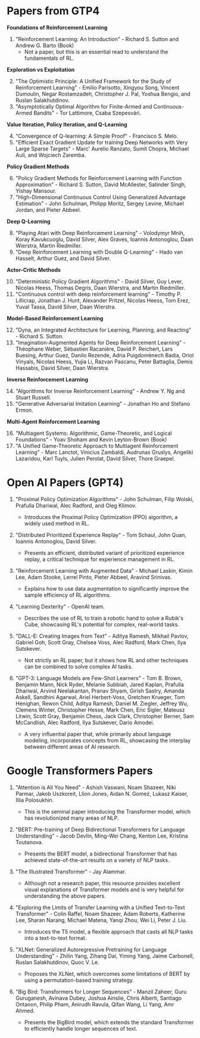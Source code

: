 # Papers from GTP4

**Foundations of Reinforcement Learning**

1. "Reinforcement Learning: An Introduction" - Richard S. Sutton and Andrew G. Barto (Book)
    - Not a paper, but this is an essential read to understand the fundamentals of RL.

**Exploration vs Exploitation**

2. "The Optimistic Principle: A Unified Framework for the Study of Reinforcement Learning" - Emilio Parisotto, Xingyou Song, Vincent Dumoulin, Negar Rostamzadeh, Christopher J. Pal, Yoshua Bengio, and Ruslan Salakhutdinov.
3. "Asymptotically Optimal Algorithm for Finite-Armed and Continuous-Armed Bandits" - Tor Lattimore, Csaba Szepesvári.

**Value Iteration, Policy Iteration, and Q-Learning**

4. "Convergence of Q-learning: A Simple Proof" - Francisco S. Melo.
5. "Efficient Exact Gradient Update for training Deep Networks with Very Large Sparse Targets" - Marc' Aurelio Ranzato, Sumit Chopra, Michael Auli, and Wojciech Zaremba.

**Policy Gradient Methods**

6. "Policy Gradient Methods for Reinforcement Learning with Function Approximation" - Richard S. Sutton, David McAllester, Satinder Singh, Yishay Mansour.
7. "High-Dimensional Continuous Control Using Generalized Advantage Estimation" - John Schulman, Philipp Moritz, Sergey Levine, Michael Jordan, and Pieter Abbeel.

**Deep Q-Learning**

8. "Playing Atari with Deep Reinforcement Learning" - Volodymyr Mnih, Koray Kavukcuoglu, David Silver, Alex Graves, Ioannis Antonoglou, Daan Wierstra, Martin Riedmiller.
9. "Deep Reinforcement Learning with Double Q-Learning" - Hado van Hasselt, Arthur Guez, and David Silver.

**Actor-Critic Methods**

10. "Deterministic Policy Gradient Algorithms" - David Silver, Guy Lever, Nicolas Heess, Thomas Degris, Daan Wierstra, and Martin Riedmiller.
11. "Continuous control with deep reinforcement learning" - Timothy P. Lillicrap, Jonathan J. Hunt, Alexander Pritzel, Nicolas Heess, Tom Erez, Yuval Tassa, David Silver, Daan Wierstra.

**Model-Based Reinforcement Learning**

12. "Dyna, an Integrated Architecture for Learning, Planning, and Reacting" - Richard S. Sutton.
13. "Imagination-Augmented Agents for Deep Reinforcement Learning" - Théophane Weber, Sébastien Racanière, David P. Reichert, Lars Buesing, Arthur Guez, Danilo Rezende, Adria Puigdomènech Badia, Oriol Vinyals, Nicolas Heess, Yujia Li, Razvan Pascanu, Peter Battaglia, Demis Hassabis, David Silver, Daan Wierstra.

**Inverse Reinforcement Learning**

14. "Algorithms for Inverse Reinforcement Learning" - Andrew Y. Ng and Stuart Russell.
15. "Generative Adversarial Imitation Learning" - Jonathan Ho and Stefano Ermon.

**Multi-Agent Reinforcement Learning**

16. "Multiagent Systems: Algorithmic, Game-Theoretic, and Logical Foundations" - Yoav Shoham and Kevin Leyton-Brown (Book)
17. "A Unified Game-Theoretic Approach to Multiagent Reinforcement Learning" - Marc Lanctot, Vinicius Zambaldi, Audrunas Gruslys, Angeliki Lazaridou, Karl Tuyls, Julien Perolat, David Silver, Thore Graepel.

# Open AI Papers (GPT4)

1. "Proximal Policy Optimization Algorithms" - John Schulman, Filip Wolski, Prafulla Dhariwal, Alec Radford, and Oleg Klimov.
    - Introduces the Proximal Policy Optimization (PPO) algorithm, a widely used method in RL.

2. "Distributed Prioritized Experience Replay" - Tom Schaul, John Quan, Ioannis Antonoglou, David Silver.
    - Presents an efficient, distributed variant of prioritized experience replay, a critical technique for experience management in RL.

3. "Reinforcement Learning with Augmented Data" - Michael Laskin, Kimin Lee, Adam Stooke, Lerrel Pinto, Pieter Abbeel, Aravind Srinivas.
    - Explains how to use data augmentation to significantly improve the sample efficiency of RL algorithms.

4. "Learning Dexterity" - OpenAI team.
    - Describes the use of RL to train a robotic hand to solve a Rubik's Cube, showcasing RL's potential for complex, real-world tasks.

5. "DALL-E: Creating Images from Text" - Aditya Ramesh, Mikhail Pavlov, Gabriel Goh, Scott Gray, Chelsea Voss, Alec Radford, Mark Chen, Ilya Sutskever.
    - Not strictly an RL paper, but it shows how RL and other techniques can be combined to solve complex AI tasks.

6. "GPT-3: Language Models are Few-Shot Learners" - Tom B. Brown, Benjamin Mann, Nick Ryder, Melanie Subbiah, Jared Kaplan, Prafulla Dhariwal, Arvind Neelakantan, Pranav Shyam, Girish Sastry, Amanda Askell, Sandhini Agarwal, Ariel Herbert-Voss, Gretchen Krueger, Tom Henighan, Rewon Child, Aditya Ramesh, Daniel M. Ziegler, Jeffrey Wu, Clemens Winter, Christopher Hesse, Mark Chen, Eric Sigler, Mateusz Litwin, Scott Gray, Benjamin Chess, Jack Clark, Christopher Berner, Sam McCandlish, Alec Radford, Ilya Sutskever, Dario Amodei.
    - A very influential paper that, while primarily about language modeling, incorporates concepts from RL, showcasing the interplay between different areas of AI research.

# Google Transformers Papers

1. "Attention is All You Need" - Ashish Vaswani, Noam Shazeer, Niki Parmar, Jakob Uszkoreit, Llion Jones, Aidan N. Gomez, Lukasz Kaiser, Illia Polosukhin.
    - This is the seminal paper introducing the Transformer model, which has revolutionized many areas of NLP.

2. "BERT: Pre-training of Deep Bidirectional Transformers for Language Understanding" - Jacob Devlin, Ming-Wei Chang, Kenton Lee, Kristina Toutanova.
    - Presents the BERT model, a bidirectional Transformer that has achieved state-of-the-art results on a variety of NLP tasks.

3. "The Illustrated Transformer" - Jay Alammar.
    - Although not a research paper, this resource provides excellent visual explanations of Transformer models and is very helpful for understanding the above papers.

4. "Exploring the Limits of Transfer Learning with a Unified Text-to-Text Transformer" - Colin Raffel, Noam Shazeer, Adam Roberts, Katherine Lee, Sharan Narang, Michael Matena, Yanqi Zhou, Wei Li, Peter J. Liu.
    - Introduces the T5 model, a flexible approach that casts all NLP tasks into a text-to-text format.

5. "XLNet: Generalized Autoregressive Pretraining for Language Understanding" - Zhilin Yang, Zihang Dai, Yiming Yang, Jaime Carbonell, Ruslan Salakhutdinov, Quoc V. Le.
    - Proposes the XLNet, which overcomes some limitations of BERT by using a permutation-based training strategy.

6. "Big Bird: Transformers for Longer Sequences" - Manzil Zaheer, Guru Guruganesh, Avinava Dubey, Joshua Ainslie, Chris Alberti, Santiago Ontanon, Philip Pham, Anirudh Ravula, Qifan Wang, Li Yang, Amr Ahmed.
    - Presents the BigBird model, which extends the standard Transformer to efficiently handle longer sequences of text.

